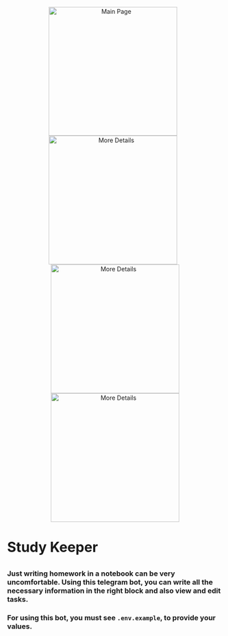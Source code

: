 <p align="center">
  <img src="https://github.com/user-attachments/assets/95896dc4-0794-42c8-8935-14082ff1ddbf" alt="Main Page" width="300" style="margin-right: 10px;">
  <img src="https://github.com/user-attachments/assets/49bc4a5b-11a6-401b-a59d-43fd89285414" alt="More Details" width="300" style="margin-right: 10px;">
  <img src="https://github.com/user-attachments/assets/6725e547-2b2b-4eb3-bd80-7a6c74c9633e" alt="More Details" width="300">
  <img src="https://github.com/user-attachments/assets/3b0741f5-73d9-43ba-b3b6-f32bbc9ba2fa" alt="More Details" width="300">
</p>

<h1>
<p style='font-size: 2rem'>Study Keeper<p>
<h3>Just writing homework in a notebook can be very uncomfortable. Using this telegram bot, you can write all the necessary information in the right block and also view and edit tasks.</h3>

<h3 >For using this bot, you must see <code>.env.example</code>, to provide your values.<h3>
